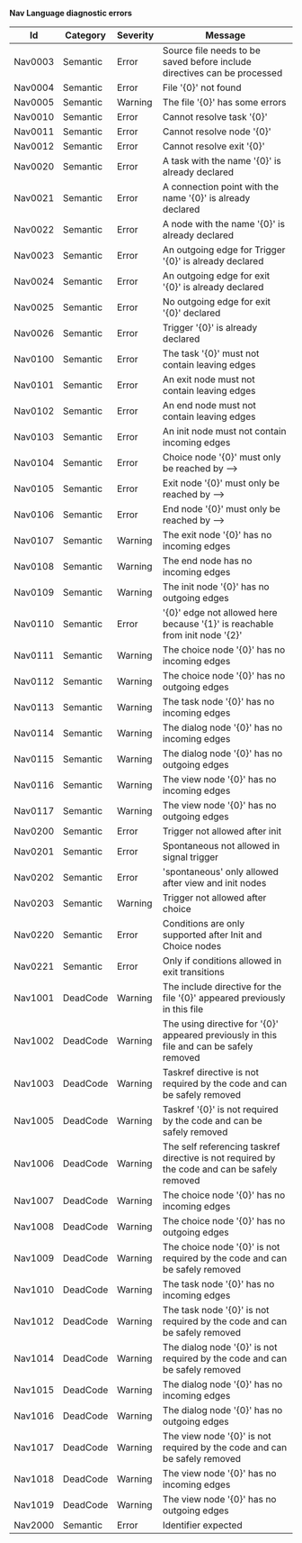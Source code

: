 **Nav Language diagnostic errors**

|  Id    | Category | Severity |  Message |
|--------|----------|----------|----------|
|<a name="Nav0003">Nav0003</a> | Semantic| Error| Source file needs to be saved before include directives can be processed|
|<a name="Nav0004">Nav0004</a> | Semantic| Error| File '{0}' not found|
|<a name="Nav0005">Nav0005</a> | Semantic| Warning| The file '{0}' has some errors|
|<a name="Nav0010">Nav0010</a> | Semantic| Error| Cannot resolve task '{0}'|
|<a name="Nav0011">Nav0011</a> | Semantic| Error| Cannot resolve node '{0}'|
|<a name="Nav0012">Nav0012</a> | Semantic| Error| Cannot resolve exit '{0}'|
|<a name="Nav0020">Nav0020</a> | Semantic| Error| A task with the name '{0}' is already declared|
|<a name="Nav0021">Nav0021</a> | Semantic| Error| A connection point with the name '{0}' is already declared|
|<a name="Nav0022">Nav0022</a> | Semantic| Error| A node with the name '{0}' is already declared|
|<a name="Nav0023">Nav0023</a> | Semantic| Error| An outgoing edge for Trigger '{0}' is already declared|
|<a name="Nav0024">Nav0024</a> | Semantic| Error| An outgoing edge for exit '{0}' is already declared|
|<a name="Nav0025">Nav0025</a> | Semantic| Error| No outgoing edge for exit '{0}' declared|
|<a name="Nav0026">Nav0026</a> | Semantic| Error| Trigger '{0}' is already declared|
|<a name="Nav0100">Nav0100</a> | Semantic| Error| The task '{0}' must not contain leaving edges|
|<a name="Nav0101">Nav0101</a> | Semantic| Error| An exit node must not contain leaving edges|
|<a name="Nav0102">Nav0102</a> | Semantic| Error| An end node must not contain leaving edges|
|<a name="Nav0103">Nav0103</a> | Semantic| Error| An init node must not contain incoming edges|
|<a name="Nav0104">Nav0104</a> | Semantic| Error| Choice node '{0}' must only be reached by -->|
|<a name="Nav0105">Nav0105</a> | Semantic| Error| Exit node '{0}' must only be reached by -->|
|<a name="Nav0106">Nav0106</a> | Semantic| Error| End node '{0}' must only be reached by -->|
|<a name="Nav0107">Nav0107</a> | Semantic| Warning| The exit node '{0}' has no incoming edges|
|<a name="Nav0108">Nav0108</a> | Semantic| Warning| The end node has no incoming edges|
|<a name="Nav0109">Nav0109</a> | Semantic| Warning| The init node '{0}' has no outgoing edges|
|<a name="Nav0110">Nav0110</a> | Semantic| Error| '{0}' edge not allowed here because '{1}' is reachable from init node '{2}'|
|<a name="Nav0111">Nav0111</a> | Semantic| Warning| The choice node '{0}' has no incoming edges|
|<a name="Nav0112">Nav0112</a> | Semantic| Warning| The choice node '{0}' has no outgoing edges|
|<a name="Nav0113">Nav0113</a> | Semantic| Warning| The task node '{0}' has no incoming edges|
|<a name="Nav0114">Nav0114</a> | Semantic| Warning| The dialog node '{0}' has no incoming edges|
|<a name="Nav0115">Nav0115</a> | Semantic| Warning| The dialog node '{0}' has no outgoing edges|
|<a name="Nav0116">Nav0116</a> | Semantic| Warning| The view node '{0}' has no incoming edges|
|<a name="Nav0117">Nav0117</a> | Semantic| Warning| The view node '{0}' has no outgoing edges|
|<a name="Nav0200">Nav0200</a> | Semantic| Error| Trigger not allowed after init|
|<a name="Nav0201">Nav0201</a> | Semantic| Error| Spontaneous not allowed in signal trigger|
|<a name="Nav0202">Nav0202</a> | Semantic| Error| 'spontaneous' only allowed after view and init nodes|
|<a name="Nav0203">Nav0203</a> | Semantic| Warning| Trigger not allowed after choice|
|<a name="Nav0220">Nav0220</a> | Semantic| Error| Conditions are only supported after Init and Choice nodes|
|<a name="Nav0221">Nav0221</a> | Semantic| Error| Only if conditions allowed in exit transitions|
|<a name="Nav1001">Nav1001</a> | DeadCode| Warning| The include directive for the file '{0}' appeared previously in this file|
|<a name="Nav1002">Nav1002</a> | DeadCode| Warning| The using directive for '{0}' appeared previously in this file and can be safely removed|
|<a name="Nav1003">Nav1003</a> | DeadCode| Warning| Taskref directive is not required by the code and can be safely removed|
|<a name="Nav1005">Nav1005</a> | DeadCode| Warning| Taskref '{0}' is not required by the code and can be safely removed|
|<a name="Nav1006">Nav1006</a> | DeadCode| Warning| The self referencing taskref directive is not required by the code and can be safely removed|
|<a name="Nav1007">Nav1007</a> | DeadCode| Warning| The choice node '{0}' has no incoming edges|
|<a name="Nav1008">Nav1008</a> | DeadCode| Warning| The choice node '{0}' has no outgoing edges|
|<a name="Nav1009">Nav1009</a> | DeadCode| Warning| The choice node '{0}' is not required by the code and can be safely removed|
|<a name="Nav1010">Nav1010</a> | DeadCode| Warning| The task node '{0}' has no incoming edges|
|<a name="Nav1012">Nav1012</a> | DeadCode| Warning| The task node '{0}' is not required by the code and can be safely removed|
|<a name="Nav1014">Nav1014</a> | DeadCode| Warning| The dialog node '{0}' is not required by the code and can be safely removed|
|<a name="Nav1015">Nav1015</a> | DeadCode| Warning| The dialog node '{0}' has no incoming edges|
|<a name="Nav1016">Nav1016</a> | DeadCode| Warning| The dialog node '{0}' has no outgoing edges|
|<a name="Nav1017">Nav1017</a> | DeadCode| Warning| The view node '{0}' is not required by the code and can be safely removed|
|<a name="Nav1018">Nav1018</a> | DeadCode| Warning| The view node '{0}' has no incoming edges|
|<a name="Nav1019">Nav1019</a> | DeadCode| Warning| The view node '{0}' has no outgoing edges|
|<a name="Nav2000">Nav2000</a> | Semantic| Error| Identifier expected|

